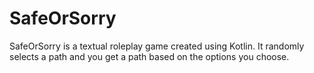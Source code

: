 # SafeOrSorry
SafeOrSorry is a textual roleplay game created using Kotlin. It randomly selects a path and you get a path based on the options you choose.
